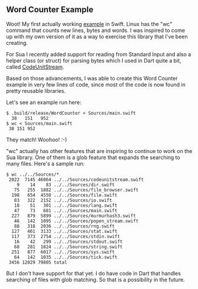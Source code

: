 
Word Counter Example
--------------------

Woot! My first actually working [example](Sources/main.swift) in Swift. Linux
has the "wc" command that counts new lines, bytes and words. I was inspired to
come up with my own version of it as a way to exercise this library that I've
been creating.

For Sua I recently added support for reading from Standard Input and also
a helper class (or struct) for parsing bytes which I used in Dart quite a bit,
called [CodeUnitStream](../../Sources/codeunitstream.swift).

Based on those advancements, I was able to create this Word Counter example in very few
lines of code, since most of the code is now found in pretty reusable libraries.

Let's see an example run here:

```
$ .build/release/WordCounter < Sources/main.swift
  38   151   952
$ wc < Sources/main.swift
 38 151 952
 ```

They match! Woohoo! :-)

"wc" actually has other features that are inspiring to continue to work on the
Sua library. One of them is a glob feature that expands the searching to many
files. Here's a sample run:

```
$ wc ../../Sources/*
 2022  7145 46064 ../../Sources/codeunitstream.swift
    9    14    83 ../../Sources/dir.swift
   75   255  1882 ../../Sources/file_browser.swift
  198   654  4550 ../../Sources/file.swift
   83   322  2152 ../../Sources/io.swift
   18    51   301 ../../Sources/lang.swift
   47    73   681 ../../Sources/main.swift
  227   879  5899 ../../Sources/murmurhash3.swift
   46   142  1095 ../../Sources/popen_stream.swift
   88   318  2036 ../../Sources/rng.swift
  127   461  3133 ../../Sources/stat.swift
  117   373  2754 ../../Sources/stdin.swift
   16    42   299 ../../Sources/stdout.swift
   68   281  1824 ../../Sources/string.swift
  251   877  6017 ../../Sources/sys.swift
   64   142  1035 ../../Sources/tick.swift
 3456 12029 79805 total
 ```

 But I don't have support for that yet. I do have code in Dart that handles
 searching of files with glob matching. So that is a possibility in the future.
